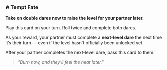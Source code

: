 ### 🔥 Tempt Fate  
**Take on double dares now to raise the level for your partner later.**

Play this card on your turn. Roll twice and complete both dares.

As your reward, your partner must complete a **next-level dare** the next time it’s their turn — even if the level hasn't officially been unlocked yet.

After your partner completes the next-level dare, pass this card to them.

> *"Burn now, and they’ll feel the heat later."*
